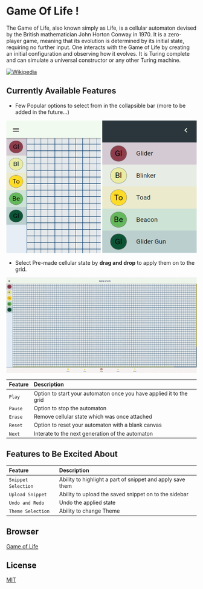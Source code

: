 # Game Of Life !
The Game of Life, also known simply as Life, is a cellular automaton devised by the British mathematician John Horton Conway in 1970. It is a zero-player game, meaning that its evolution is determined by its initial state, requiring no further input. One interacts with the Game of Life by creating an initial configuration and observing how it evolves. It is Turing complete and can simulate a universal constructor or any other Turing machine.

[![Wikipedia](https://img.shields.io/badge/Wikipedia-%23000000.svg?style=for-the-badge&logo=wikipedia&logoColor=white)](https://en.wikipedia.org/wiki/Conway%27s_Game_of_Life)

## Currently Available Features

- Few Popular options to select from in the collapsible bar (more to be added in the future...)

<p align="center">
  <img width="250" height="350" src="./docs/img/collapse.png">
  <img width="250" height="350" src="./docs/img/sectionOptions.png">
</p>

- Select Pre-made cellular state by **drag and drop** to apply them on to the grid.
<p align="center">
  <img src="./docs/gif/selectionFeature.gif">
</p>


| Feature   | Description                       |
| :-------- | :-------------------------------- |
| `Play`    | Option to start your automaton once you have applied it to the grid |
| `Pause`    | Option to stop the automaton |
| `Erase`    | Remove cellular state which was once attached |
| `Reset`    | Option to reset your automaton with a blank canvas |
| `Next`    | Interate to the next generation of the automaton |


## Features to Be Excited About
| Feature   | Description                       |
| :-------- | :-------------------------------- |
| `Snippet Selection`    | Ability to highlight a part of snippet and apply save them |
| `Upload Snippet`    | Ability to upload the saved snippet on to the sidebar |
| `Undo and Redo`    | Undo the applied state |
| `Theme Selection`    | Ability to change Theme |

## Browser

[Game of Life](https://sher208.github.io/GameOfLife/)
## License

[MIT](https://choosealicense.com/licenses/mit/)